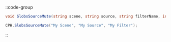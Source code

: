 ::code-group
  ```csharp [Method]
  void SlobsSourceMute(string scene, string source, string filterName, int connection = 0);
  ```
  ```csharp [Example]
  CPH.SlobsSourceMute("My Scene", "My Source", "My Filter");
  ```
::